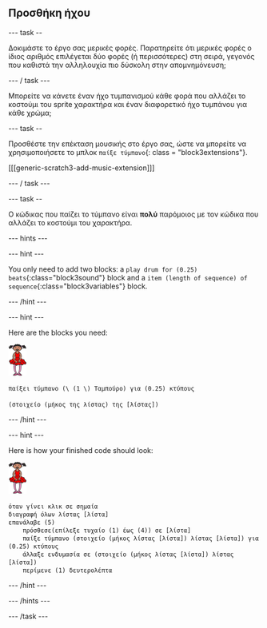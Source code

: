 ## Προσθήκη ήχου

\--- task --

Δοκιμάστε το έργο σας μερικές φορές. Παρατηρείτε ότι μερικές φορές ο ίδιος αριθμός επιλέγεται δύο φορές (ή περισσότερες) στη σειρά, γεγονός που καθιστά την αλληλουχία πιο δύσκολη στην απομνημόνευση;

\--- / task \---

Μπορείτε να κάνετε έναν ήχο τυμπανισμού κάθε φορά που αλλάζει το κοστούμι του sprite χαρακτήρα και έναν διαφορετικό ήχο τυμπάνου για κάθε χρώμα;

\--- task --

Προσθέστε την επέκταση μουσικής στο έργο σας, ώστε να μπορείτε να χρησιμοποιήσετε το μπλοκ `παίξε τύμπανο`{: class = "block3extensions"}.

[[[generic-scratch3-add-music-extension]]]

\--- / task \---

\--- task --

Ο κώδικας που παίζει το τύμπανο είναι **πολύ** παρόμοιος με τον κώδικα που αλλάζει το κοστούμι του χαρακτήρα.

\--- hints \---

\--- hint \---

You only need to add two blocks: a `play drum for (0.25) beats`{:class="block3sound"} block and a `item (length of sequence) of sequence`{:class="block3variables"} block.

\--- /hint \---

\--- hint \---

Here are the blocks you need:

![ballerina](images/ballerina.png)

```blocks3
παίξει τύμπανο (\ (1 \) Ταμπούρο) για (0.25) κτύπους

(στοιχείο (μήκος της λίστας) της [λίστας])
```

\--- /hint \---

\--- hint \---

Here is how your finished code should look:

![ballerina](images/ballerina.png)

```blocks3
όταν γίνει κλικ σε σημαία
διαγραφή όλων λίστας [λίστα]
επανάλαβε (5)
    πρόσθεσε(επίλεξε τυχαίο (1) έως (4)) σε [λίστα]
    παίξε τύμπανο (στοιχείο (μήκος λίστας [λίστα]) λίστας [λίστα]) για (0.25) κτύπους
    άλλαξε ενδυμασία σε (στοιχείο (μήκος λίστας [λίστα]) λίστας [λίστα])
    περίμενε (1) δευτερολέπτα
```

\--- /hint \---

\--- /hints \---

\--- /task \---